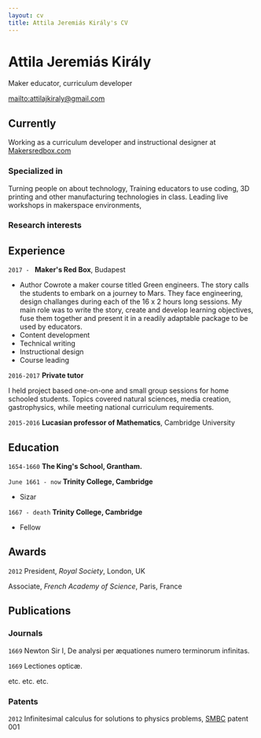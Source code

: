 ```yaml
---
layout: cv
title: Attila Jeremiás Király's CV
---
```

# Attila Jeremiás Király
Maker educator, curriculum developer

<div id="webaddress">
  <a href="attilajkiraly@gmail.com">mailto:attilajkiraly@gmail.com</a>
</div>


## Currently

Working as a curriculum developer and instructional designer at [Makersredbox.com](https://www.makersredbox.com)

### Specialized in

Turning people on about technology, Training educators to use coding, 3D printing and other manufacturing technologies in class. Leading live workshops in makerspace environments,

### Research interests



## Experience

`2017 - `
**Maker's Red Box**, Budapest

- Author
Cowrote a maker course titled Green engineers. The story calls the students to embark on a journey to Mars. They face engineering, design challanges during each of the 16 x 2 hours long sessions. My main role was to write the story, create and develop learning objectives, fuse them together and present it in a readily adaptable package to be used by educators. 
- Content development
- Technical writing
- Instructional design
- Course leading

`2016-2017`
**Private tutor**

I held project based one-on-one and small group sessions for home schooled students. Topics covered natural sciences, media creation, gastrophysics, while meeting national curriculum requirements.

`2015-2016`
__Lucasian professor of Mathematics__, Cambridge University

## Education

`1654-1660`
__The King's School, Grantham.__

`June 1661 - now`
__Trinity College, Cambridge__

- Sizar

`1667 - death`
__Trinity College, Cambridge__

- Fellow



## Awards

`2012`
President, *Royal Society*, London, UK

Associate, *French Academy of Science*, Paris, France



## Publications

<!-- A list is also available [online](http://scholar.google.co.uk/citations?user=LTOTl0YAAAAJ) -->

### Journals

`1669`
Newton Sir I, De analysi per æquationes numero terminorum infinitas. 

`1669`
Lectiones opticæ.

etc. etc. etc.

### Patents

`2012`
Infinitesimal calculus for solutions to physics problems, [SMBC](http://www.techdirt.com/articles/20121011/09312820678/if-patents-had-been-around-time-newton.shtml) patent 001



<!-- ### Footer

Last updated: May 2013 -->


